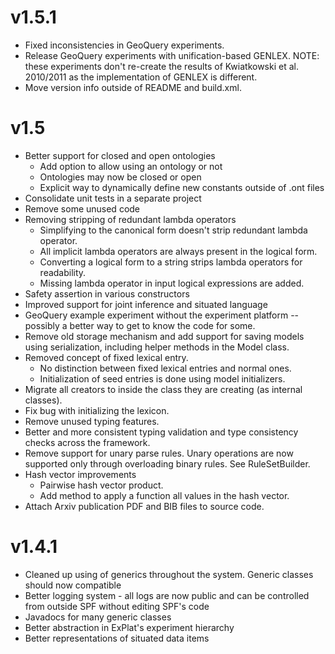# v1.5.1
- Fixed inconsistencies in GeoQuery experiments.
- Release GeoQuery experiments with unification-based GENLEX. NOTE: these experiments don't re-create the results of Kwiatkowski et al. 2010/2011 as the implementation of GENLEX is different. 
- Move version info outside of README and build.xml.

# v1.5
- Better support for closed and open ontologies
	- Add option to allow using an ontology or not
	- Ontologies may now be closed or open
	- Explicit way to dynamically define new constants outside of .ont files
- Consolidate unit tests in a separate project
- Remove some unused code
- Removing stripping of redundant lambda operators
	- Simplifying to the canonical form doesn't strip redundant lambda operator. 
	- All implicit lambda operators are always present in the logical form. 
	- Converting a logical form to a string strips lambda operators for readability. 
	- Missing lambda operator in input logical expressions are added.
- Safety assertion in various constructors
- Improved support for joint inference and situated language
- GeoQuery example experiment without the experiment platform -- possibly a better way to get to know the code for some.
- Remove old storage mechanism and add support for saving models using serialization, including helper methods in the Model class.
- Removed concept of fixed lexical entry.
	- No distinction between fixed lexical entries and normal ones.
	- Initialization of seed entries is done using model initializers.
- Migrate all creators to inside the class they are creating (as internal classes).
- Fix bug with initializing the lexicon.
- Remove unused typing features.
- Better and more consistent typing validation and type consistency checks across the framework. 
- Remove support for unary parse rules. Unary operations are now supported only through overloading binary rules. See RuleSetBuilder.
- Hash vector improvements
	- Pairwise hash vector product.
	- Add method to apply a function all values in the hash vector.
- Attach Arxiv publication PDF and BIB files to source code.

# v1.4.1
- Cleaned up using of generics throughout the system. Generic classes should now compatible
- Better logging system - all logs are now public and can be controlled from outside SPF without editing SPF's code
- Javadocs for many generic classes
- Better abstraction in ExPlat's experiment hierarchy
- Better representations of situated data items

